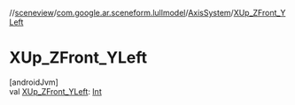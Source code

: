 //[sceneview](../../../index.md)/[com.google.ar.sceneform.lullmodel](../index.md)/[AxisSystem](index.md)/[XUp_ZFront_YLeft](-x-up_-z-front_-y-left.md)

# XUp_ZFront_YLeft

[androidJvm]\
val [XUp_ZFront_YLeft](-x-up_-z-front_-y-left.md): [Int](https://kotlinlang.org/api/latest/jvm/stdlib/kotlin/-int/index.html)
